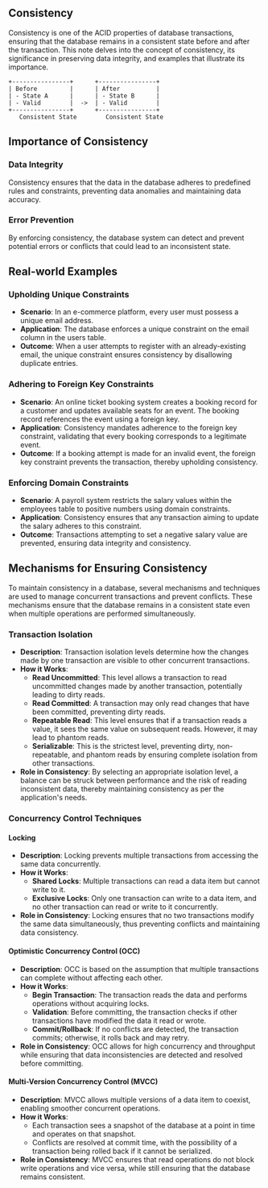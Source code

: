 ## Consistency

Consistency is one of the ACID properties of database transactions, ensuring that the database remains in a consistent state before and after the transaction. This note delves into the concept of consistency, its significance in preserving data integrity, and examples that illustrate its importance.

```
+----------------+      +----------------+
| Before         |      | After          |
| - State A      |      | - State B      |
| - Valid        |  ->  | - Valid        |
+----------------+      +----------------+
   Consistent State        Consistent State
```

## Importance of Consistency

### Data Integrity
Consistency ensures that the data in the database adheres to predefined rules and constraints, preventing data anomalies and maintaining data accuracy.

### Error Prevention
By enforcing consistency, the database system can detect and prevent potential errors or conflicts that could lead to an inconsistent state.

## Real-world Examples

### Upholding Unique Constraints

- **Scenario**: In an e-commerce platform, every user must possess a unique email address.
- **Application**: The database enforces a unique constraint on the email column in the users table.
- **Outcome**: When a user attempts to register with an already-existing email, the unique constraint ensures consistency by disallowing duplicate entries.

### Adhering to Foreign Key Constraints

- **Scenario**: An online ticket booking system creates a booking record for a customer and updates available seats for an event. The booking record references the event using a foreign key.
- **Application**: Consistency mandates adherence to the foreign key constraint, validating that every booking corresponds to a legitimate event.
- **Outcome**: If a booking attempt is made for an invalid event, the foreign key constraint prevents the transaction, thereby upholding consistency.

### Enforcing Domain Constraints

- **Scenario**: A payroll system restricts the salary values within the employees table to positive numbers using domain constraints.
- **Application**: Consistency ensures that any transaction aiming to update the salary adheres to this constraint.
- **Outcome**: Transactions attempting to set a negative salary value are prevented, ensuring data integrity and consistency.

## Mechanisms for Ensuring Consistency

To maintain consistency in a database, several mechanisms and techniques are used to manage concurrent transactions and prevent conflicts. These mechanisms ensure that the database remains in a consistent state even when multiple operations are performed simultaneously.

### Transaction Isolation

- **Description**: Transaction isolation levels determine how the changes made by one transaction are visible to other concurrent transactions.
- **How it Works**:
  - **Read Uncommitted**: This level allows a transaction to read uncommitted changes made by another transaction, potentially leading to dirty reads.
  - **Read Committed**: A transaction may only read changes that have been committed, preventing dirty reads.
  - **Repeatable Read**: This level ensures that if a transaction reads a value, it sees the same value on subsequent reads. However, it may lead to phantom reads.
  - **Serializable**: This is the strictest level, preventing dirty, non-repeatable, and phantom reads by ensuring complete isolation from other transactions.
- **Role in Consistency**: By selecting an appropriate isolation level, a balance can be struck between performance and the risk of reading inconsistent data, thereby maintaining consistency as per the application's needs.

### Concurrency Control Techniques

#### Locking

- **Description**: Locking prevents multiple transactions from accessing the same data concurrently.
- **How it Works**:
  - **Shared Locks**: Multiple transactions can read a data item but cannot write to it.
  - **Exclusive Locks**: Only one transaction can write to a data item, and no other transaction can read or write to it concurrently.
- **Role in Consistency**: Locking ensures that no two transactions modify the same data simultaneously, thus preventing conflicts and maintaining data consistency.

#### Optimistic Concurrency Control (OCC)

- **Description**: OCC is based on the assumption that multiple transactions can complete without affecting each other.
- **How it Works**:
  - **Begin Transaction**: The transaction reads the data and performs operations without acquiring locks.
  - **Validation**: Before committing, the transaction checks if other transactions have modified the data it read or wrote.
  - **Commit/Rollback**: If no conflicts are detected, the transaction commits; otherwise, it rolls back and may retry.
- **Role in Consistency**: OCC allows for high concurrency and throughput while ensuring that data inconsistencies are detected and resolved before committing.

#### Multi-Version Concurrency Control (MVCC)

- **Description**: MVCC allows multiple versions of a data item to coexist, enabling smoother concurrent operations.
- **How it Works**:
  - Each transaction sees a snapshot of the database at a point in time and operates on that snapshot.
  - Conflicts are resolved at commit time, with the possibility of a transaction being rolled back if it cannot be serialized.
- **Role in Consistency**: MVCC ensures that read operations do not block write operations and vice versa, while still ensuring that the database remains consistent.

